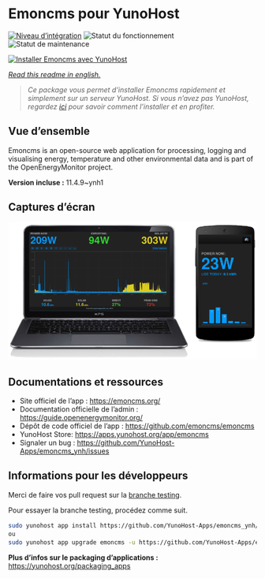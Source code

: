 <!--
N.B.: This README was automatically generated by https://github.com/YunoHost/apps/tree/master/tools/README-generator
It shall NOT be edited by hand.
-->

# Emoncms pour YunoHost

[![Niveau d’intégration](https://dash.yunohost.org/integration/emoncms.svg)](https://dash.yunohost.org/appci/app/emoncms) ![Statut du fonctionnement](https://ci-apps.yunohost.org/ci/badges/emoncms.status.svg) ![Statut de maintenance](https://ci-apps.yunohost.org/ci/badges/emoncms.maintain.svg)

[![Installer Emoncms avec YunoHost](https://install-app.yunohost.org/install-with-yunohost.svg)](https://install-app.yunohost.org/?app=emoncms)

*[Read this readme in english.](./README.md)*

> *Ce package vous permet d’installer Emoncms rapidement et simplement sur un serveur YunoHost.
Si vous n’avez pas YunoHost, regardez [ici](https://yunohost.org/#/install) pour savoir comment l’installer et en profiter.*

## Vue d’ensemble

Emoncms is an open-source web application for processing, logging and visualising energy, temperature and other environmental data and is part of the OpenEnergyMonitor project.


**Version incluse :** 11.4.9~ynh1

## Captures d’écran

![Capture d’écran de Emoncms](./doc/screenshots/emoncms_graphic.png)

## Documentations et ressources

* Site officiel de l’app : <https://emoncms.org/>
* Documentation officielle de l’admin : <https://guide.openenergymonitor.org/>
* Dépôt de code officiel de l’app : <https://github.com/emoncms/emoncms>
* YunoHost Store: <https://apps.yunohost.org/app/emoncms>
* Signaler un bug : <https://github.com/YunoHost-Apps/emoncms_ynh/issues>

## Informations pour les développeurs

Merci de faire vos pull request sur la [branche testing](https://github.com/YunoHost-Apps/emoncms_ynh/tree/testing).

Pour essayer la branche testing, procédez comme suit.

``` bash
sudo yunohost app install https://github.com/YunoHost-Apps/emoncms_ynh/tree/testing --debug
ou
sudo yunohost app upgrade emoncms -u https://github.com/YunoHost-Apps/emoncms_ynh/tree/testing --debug
```

**Plus d’infos sur le packaging d’applications :** <https://yunohost.org/packaging_apps>